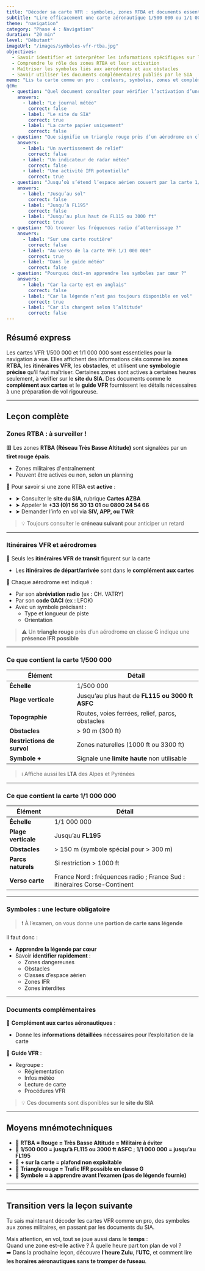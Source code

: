 ```yaml
---
title: "Décoder sa carte VFR : symboles, zones RTBA et documents essentiels"
subtitle: "Lire efficacement une carte aéronautique 1/500 000 ou 1/1 000 000"
theme: "navigation"
category: "Phase 4 : Navigation"
duration: "20 min"
level: "Débutant"
imageUrl: "/images/symboles-vfr-rtba.jpg"
objectives:
  - Savoir identifier et interpréter les informations spécifiques sur les cartes 1/500 000 et 1/1 000 000
  - Comprendre le rôle des zones RTBA et leur activation
  - Maîtriser les symboles liés aux aérodromes et aux obstacles
  - Savoir utiliser les documents complémentaires publiés par le SIA
memo: "Lis ta carte comme un pro : couleurs, symboles, zones et compléments font le trio gagnant !"
qcm:
  - question: "Quel document consulter pour vérifier l’activation d’une zone RTBA ?"
    answers:
      - label: "Le journal météo"
        correct: false
      - label: "Le site du SIA"
        correct: true
      - label: "La carte papier uniquement"
        correct: false
  - question: "Que signifie un triangle rouge près d’un aérodrome en classe G ?"
    answers:
      - label: "Un avertissement de relief"
        correct: false
      - label: "Un indicateur de radar météo"
        correct: false
      - label: "Une activité IFR potentielle"
        correct: true
  - question: "Jusqu’où s’étend l’espace aérien couvert par la carte 1/500 000 ?"
    answers:
      - label: "Jusqu’au sol"
        correct: false
      - label: "Jusqu’à FL195"
        correct: false
      - label: "Jusqu’au plus haut de FL115 ou 3000 ft"
        correct: true
  - question: "Où trouver les fréquences radio d’atterrissage ?"
    answers:
      - label: "Sur une carte routière"
        correct: false
      - label: "Au verso de la carte VFR 1/1 000 000"
        correct: true
      - label: "Dans le guide météo"
        correct: false
  - question: "Pourquoi doit-on apprendre les symboles par cœur ?"
    answers:
      - label: "Car la carte est en anglais"
        correct: false
      - label: "Car la légende n’est pas toujours disponible en vol"
        correct: true
      - label: "Car ils changent selon l’altitude"
        correct: false
---
```


## Résumé express

Les cartes VFR 1/500 000 et 1/1 000 000 sont essentielles pour la navigation à vue. Elles affichent des informations clés comme les **zones RTBA**, les **itinéraires VFR**, les **obstacles**, et utilisent une **symbologie précise** qu’il faut maîtriser. Certaines zones sont actives à certaines heures seulement, à vérifier sur le **site du SIA**. Des documents comme le **complément aux cartes** et le **guide VFR** fournissent les détails nécessaires à une préparation de vol rigoureuse.

---

## Leçon complète

### Zones RTBA : à surveiller !

🟥 Les zones **RTBA (Réseau Très Basse Altitude)** sont signalées par un **tiret rouge épais**.

- Zones militaires d'entraînement
- Peuvent être actives ou non, selon un planning

📌 Pour savoir si une zone RTBA est **active** :

- ➤ Consulter le **site du SIA**, rubrique **Cartes AZBA**
- ➤ Appeler le **+33 (0)1 56 30 13 01** ou **0800 24 54 66**
- ➤ Demander l’info en vol via **SIV, APP, ou TWR**

> 💡 Toujours consulter le **créneau suivant** pour anticiper un retard

---

### Itinéraires VFR et aérodromes

📍 Seuls les **itinéraires VFR de transit** figurent sur la carte

- Les **itinéraires de départ/arrivée** sont dans le **complément aux cartes**

📍 Chaque aérodrome est indiqué :

- Par son **abréviation radio** (ex : CH. VATRY)
- Par son **code OACI** (ex : LFOK)
- Avec un symbole précisant :
  - Type et longueur de piste
  - Orientation

> ⚠️ Un **triangle rouge** près d’un aérodrome en classe G indique une **présence IFR possible**

---

### Ce que contient la carte 1/500 000

| Élément                    | Détail                                          |
| -------------------------- | ----------------------------------------------- |
| **Échelle**                | 1/500 000                                       |
| **Plage verticale**        | Jusqu’au plus haut de **FL115 ou 3000 ft ASFC** |
| **Topographie**            | Routes, voies ferrées, relief, parcs, obstacles |
| **Obstacles**              | > 90 m (300 ft)                                 |
| **Restrictions de survol** | Zones naturelles (1000 ft ou 3300 ft)           |
| **Symbole +**              | Signale une **limite haute** non utilisable     |

> ℹ️ Affiche aussi les **LTA** des Alpes et Pyrénées

---

### Ce que contient la carte 1/1 000 000

| Élément             | Détail                                                                    |
| ------------------- | ------------------------------------------------------------------------- |
| **Échelle**         | 1/1 000 000                                                               |
| **Plage verticale** | Jusqu’au **FL195**                                                        |
| **Obstacles**       | > 150 m (symbole spécial pour > 300 m)                                    |
| **Parcs naturels**  | Si restriction > 1000 ft                                                  |
| **Verso carte**     | France Nord : fréquences radio ; France Sud : itinéraires Corse-Continent |

---

### Symboles : une lecture obligatoire

> ❗ À l’examen, on vous donne une **portion de carte sans légende**

Il faut donc :

- **Apprendre la légende par cœur**
- Savoir **identifier rapidement** :
  - Zones dangereuses
  - Obstacles
  - Classes d’espace aérien
  - Zones IFR
  - Zones interdites

---

### Documents complémentaires

📘 **Complément aux cartes aéronautiques** :

- Donne les **informations détaillées** nécessaires pour l’exploitation de la carte

📙 **Guide VFR** :

- Regroupe :
  - Réglementation
  - Infos météo
  - Lecture de carte
  - Procédures VFR

> 💡 Ces documents sont disponibles sur le **site du SIA**

---

## Moyens mnémotechniques

- 🧠 **RTBA = Rouge = Très Basse Altitude = Militaire à éviter**
- 🧠 **1/500 000 = jusqu’à FL115 ou 3000 ft ASFC** ; **1/1 000 000 = jusqu’au FL195**
- 🧠 **+ sur la carte = plafond non exploitable**
- 🧠 **Triangle rouge = Trafic IFR possible en classe G**
- 🧠 **Symbole = à apprendre avant l’examen (pas de légende fournie)**

---

---

## Transition vers la leçon suivante

Tu sais maintenant décoder les cartes VFR comme un pro, des symboles aux zones militaires, en passant par les documents du SIA.

Mais attention, en vol, tout se joue aussi dans le **temps** :  
Quand une zone est-elle active ? À quelle heure part ton plan de vol ?  
➡️ Dans la prochaine leçon, découvre **l’heure Zulu**, l’**UTC**, et comment lire **les horaires aéronautiques sans te tromper de fuseau**.
